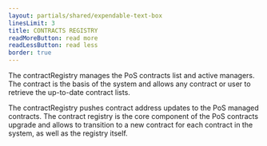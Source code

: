 ```yaml
---
layout: partials/shared/expendable-text-box
linesLimit: 3
title: CONTRACTS REGISTRY
readMoreButton: read more
readLessButton: read less
border: true
---
```


The contractRegistry manages the PoS contracts list and active managers. The contract is the basis of the system and allows any contract or user to retrieve the up-to-date contract lists.

The contractRegistry pushes contract address updates to the PoS managed contracts. The contract registry is the core component of the PoS contracts upgrade and allows to transition to a new contract for each contract in the system, as well as the registry itself.
